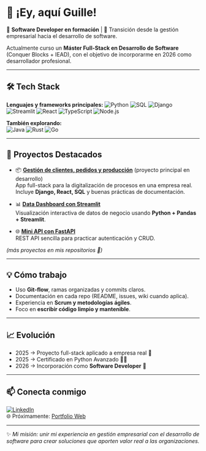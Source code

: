 # 👋 ¡Ey, aquí Guille!

🎯 **Software Developer en formación** | 🚀 Transición desde la gestión empresarial hacia el desarrollo de software.

Actualmente curso un **Máster Full-Stack en Desarrollo de Software** (Conquer Blocks + IEAD), con el objetivo de incorporarme en 2026 como desarrollador profesional.

---


## 🛠️ Tech Stack

**Lenguajes y frameworks principales:**
![Python](https://img.shields.io/badge/Python-3776AB?logo=python&logoColor=white)
![SQL](https://img.shields.io/badge/SQL-4479A1?logo=mysql&logoColor=white)
![Django](https://img.shields.io/badge/Django-092E20?logo=django&logoColor=white)
![Streamlit](https://img.shields.io/badge/Streamlit-FF4B4B?logo=streamlit&logoColor=white)
![React](https://img.shields.io/badge/React-20232A?logo=react&logoColor=61DAFB)
![TypeScript](https://img.shields.io/badge/TypeScript-3178C6?logo=typescript&logoColor=white)
![Node.js](https://img.shields.io/badge/Node.js-339933?logo=node.js&logoColor=white)

**También explorando:**  
![Java](https://img.shields.io/badge/Java-007396?logo=java&logoColor=white)
![Rust](https://img.shields.io/badge/Rust-000000?logo=rust&logoColor=white)
![Go](https://img.shields.io/badge/Go-00ADD8?logo=go&logoColor=white)

---

## 🚀 Proyectos Destacados

- 📦 **[Gestión de clientes, pedidos y producción](#)** (proyecto principal en desarrollo)  
  App full-stack para la digitalización de procesos en una empresa real. Incluye **Django, React, SQL** y buenas prácticas de documentación.

- 📊 **[Data Dashboard con Streamlit](#)**  
  Visualización interactiva de datos de negocio usando **Python + Pandas + Streamlit**.

- 🌐 **[Mini API con FastAPI](#)**  
  REST API sencilla para practicar autenticación y CRUD.

*(más proyectos en mis repositorios 📂)*

---

## 💡 Cómo trabajo

- Uso **Git-flow**, ramas organizadas y commits claros.  
- Documentación en cada repo (README, issues, wiki cuando aplica).  
- Experiencia en **Scrum y metodologías ágiles**.  
- Foco en **escribir código limpio y mantenible**.

---

## 📈 Evolución
 
- 2025 → Proyecto full-stack aplicado a empresa real 🚧
- 2025 → Certificado en Python Avanzado 💪✅
- 2026 → Incorporación como **Software Developer** 🚀  

---

## 📫 Conecta conmigo

[![LinkedIn](https://img.shields.io/badge/LinkedIn-0A66C2?logo=linkedin&logoColor=white)](https://www.linkedin.com/in/yoerguille)  
🌐 Próximamente: [Portfolio Web](#)

---
✨ *Mi misión: unir mi experiencia en gestión empresarial con el desarrollo de software para crear soluciones que aporten valor real a las organizaciones.*


<!--
**yoerguille/yoerguille** is a ✨ _special_ ✨ repository because its `README.md` (this file) appears on your GitHub profile.

Here are some ideas to get you started:

- 🔭 I’m currently working on ...
- 🌱 I’m currently learning ...
- 👯 I’m looking to collaborate on ...
- 🤔 I’m looking for help with ...
- 💬 Ask me about ...
- 📫 How to reach me: ...
- 😄 Pronouns: ...
- ⚡ Fun fact: ...
-->
